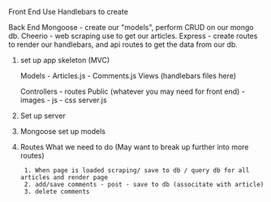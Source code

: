 

Front End 
	Use Handlebars to create

Back End
	Mongoose - create our "models", perform CRUD on our mongo db.
	Cheerio - web scraping use to get our articles.
	Express - create routes to render our handlebars, and api routes to get the data from our db.


1. set up app skeleton (MVC)

	Models
		- Articles.js
		- Comments.js
	Views (handlebars files here)

	Controllers
		- routes
	Public (whatever you may need for front end)
		- images
		- js
		- css
	server.js	 	

2. Set up server


3. Mongoose set up models


4. Routes
	What we need to do (May want to break up further into more routes)

		1. When page is loaded scraping/ save to db / query db for all articles and render page
		2. add/save comments - post - save to db (associtate with article)
		3. delete comments

		

